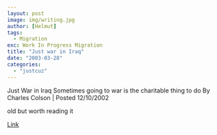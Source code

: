 ```yaml
---
layout: post
image: img/writing.jpg
author: [Helmut]
tags:
  - Migration
exc: Work In Progress Migration
title: "Just war in Iraq"
date: "2003-03-28"
categories: 
  - "justcuz"
---
```


Just War in Iraq Sometimes going to war is the charitable thing to do By Charles Colson | Posted 12/10/2002

old but worth reading it

[Link](http://www.christianitytoday.com/ct/2002/013/41.72.html)
